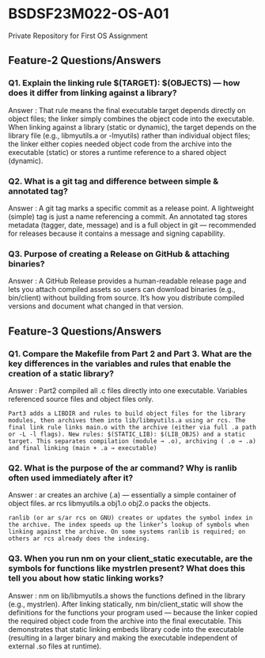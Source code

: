 # BSDSF23M022-OS-A01
Private Repository for First OS Assignment

## Feature-2 Questions/Answers

### Q1. Explain the linking rule $(TARGET): $(OBJECTS) — how does it differ from linking against a library?

Answer : That rule means the final executable target depends directly on object files; the linker simply combines the object code into the executable. When linking against a library (static or dynamic), the target depends on the library file (e.g., libmyutils.a or -lmyutils) rather than individual object files; the linker either copies needed object code from the archive into the executable (static) or stores a runtime reference to a shared object (dynamic).


### Q2. What is a git tag and difference between simple & annotated tag?

Answer :  A git tag marks a specific commit as a release point. A lightweight (simple) tag is just a name referencing a commit. An annotated tag stores metadata (tagger, date, message) and is a full object in git — recommended for releases because it contains a message and signing capability.


### Q3. Purpose of creating a Release on GitHub & attaching binaries?

Answer :  A GitHub Release provides a human-readable release page and lets you attach compiled assets so users can download binaries (e.g., bin/client) without building from source. It’s how you distribute compiled versions and document what changed in that version.

## Feature-3 Questions/Answers

### Q1. Compare the Makefile from Part 2 and Part 3. What are the key differences in the variables and rules that enable the creation of a static library?

Answer : 
	Part2 compiled all .c files directly into one executable. Variables referenced source files and object files only.

	Part3 adds a LIBDIR and rules to build object files for the library modules, then archives them into lib/libmyutils.a using ar rcs. The final link rule links main.o with the archive (either via full .a path or -L -l flags). New rules: $(STATIC_LIB): $(LIB_OBJS) and a static target. This separates compilation (module → .o), archiving ( .o → .a) and final linking (main + .a → executable)

### Q2. What is the purpose of the ar command? Why is ranlib often used immediately after it? 

Answer :
	 ar creates an archive (.a) — essentially a simple container of object files. ar rcs libmyutils.a obj1.o obj2.o packs the objects.

	ranlib (or ar s/ar rcs on GNU) creates or updates the symbol index in the archive. The index speeds up the linker’s lookup of symbols when linking against the archive. On some systems ranlib is required; on others ar rcs already does the indexing.

### Q3. When you run nm on your client_static executable, are the symbols for functions like mystrlen present? What does this tell you about how static linking works? 

Answer : nm on lib/libmyutils.a shows the functions defined in the library (e.g., mystrlen). After linking statically, nm bin/client_static will show the definitions for the functions your program used — because the linker copied the required object code from the archive into the final executable. This demonstrates that static linking embeds library code into the executable (resulting in a larger binary and making the executable independent of external .so files at runtime).


